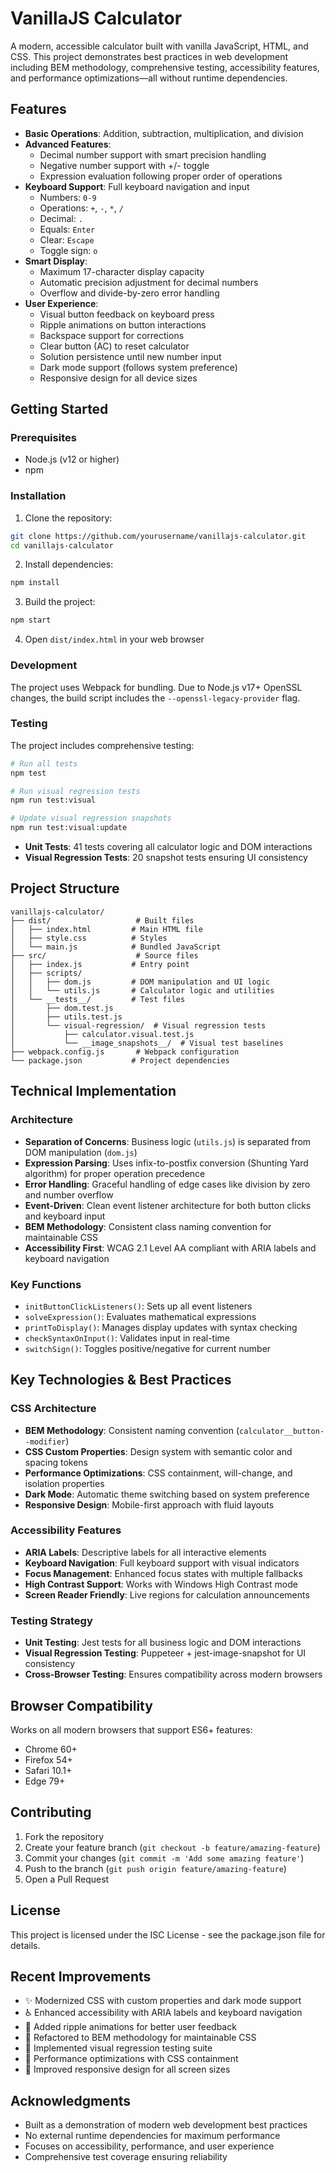# VanillaJS Calculator

A modern, accessible calculator built with vanilla JavaScript, HTML, and CSS. This project demonstrates best practices in web development including BEM methodology, comprehensive testing, accessibility features, and performance optimizations—all without runtime dependencies.

## Features

- **Basic Operations**: Addition, subtraction, multiplication, and division
- **Advanced Features**: 
  - Decimal number support with smart precision handling
  - Negative number support with +/- toggle
  - Expression evaluation following proper order of operations
- **Keyboard Support**: Full keyboard navigation and input
  - Numbers: `0-9`
  - Operations: `+`, `-`, `*`, `/`
  - Decimal: `.`
  - Equals: `Enter`
  - Clear: `Escape`
  - Toggle sign: `o`
- **Smart Display**: 
  - Maximum 17-character display capacity
  - Automatic precision adjustment for decimal numbers
  - Overflow and divide-by-zero error handling
- **User Experience**:
  - Visual button feedback on keyboard press
  - Ripple animations on button interactions
  - Backspace support for corrections
  - Clear button (AC) to reset calculator
  - Solution persistence until new number input
  - Dark mode support (follows system preference)
  - Responsive design for all device sizes

## Getting Started

### Prerequisites

- Node.js (v12 or higher)
- npm

### Installation

1. Clone the repository:
```bash
git clone https://github.com/yourusername/vanillajs-calculator.git
cd vanillajs-calculator
```

2. Install dependencies:
```bash
npm install
```

3. Build the project:
```bash
npm start
```

4. Open `dist/index.html` in your web browser

### Development

The project uses Webpack for bundling. Due to Node.js v17+ OpenSSL changes, the build script includes the `--openssl-legacy-provider` flag.

### Testing

The project includes comprehensive testing:

```bash
# Run all tests
npm test

# Run visual regression tests
npm run test:visual

# Update visual regression snapshots
npm run test:visual:update
```

- **Unit Tests**: 41 tests covering all calculator logic and DOM interactions
- **Visual Regression Tests**: 20 snapshot tests ensuring UI consistency

## Project Structure

```
vanillajs-calculator/
├── dist/                   # Built files
│   ├── index.html         # Main HTML file
│   ├── style.css          # Styles
│   └── main.js            # Bundled JavaScript
├── src/                    # Source files
│   ├── index.js           # Entry point
│   ├── scripts/
│   │   ├── dom.js         # DOM manipulation and UI logic
│   │   └── utils.js       # Calculator logic and utilities
│   └── __tests__/         # Test files
│       ├── dom.test.js
│       ├── utils.test.js
│       └── visual-regression/  # Visual regression tests
│           ├── calculator.visual.test.js
│           └── __image_snapshots__/  # Visual test baselines
├── webpack.config.js       # Webpack configuration
└── package.json           # Project dependencies
```

## Technical Implementation

### Architecture

- **Separation of Concerns**: Business logic (`utils.js`) is separated from DOM manipulation (`dom.js`)
- **Expression Parsing**: Uses infix-to-postfix conversion (Shunting Yard algorithm) for proper operation precedence
- **Error Handling**: Graceful handling of edge cases like division by zero and number overflow
- **Event-Driven**: Clean event listener architecture for both button clicks and keyboard input
- **BEM Methodology**: Consistent class naming convention for maintainable CSS
- **Accessibility First**: WCAG 2.1 Level AA compliant with ARIA labels and keyboard navigation

### Key Functions

- `initButtonClickListeners()`: Sets up all event listeners
- `solveExpression()`: Evaluates mathematical expressions
- `printToDisplay()`: Manages display updates with syntax checking
- `checkSyntaxOnInput()`: Validates input in real-time
- `switchSign()`: Toggles positive/negative for current number

## Key Technologies & Best Practices

### CSS Architecture
- **BEM Methodology**: Consistent naming convention (`calculator__button--modifier`)
- **CSS Custom Properties**: Design system with semantic color and spacing tokens
- **Performance Optimizations**: CSS containment, will-change, and isolation properties
- **Dark Mode**: Automatic theme switching based on system preference
- **Responsive Design**: Mobile-first approach with fluid layouts

### Accessibility Features
- **ARIA Labels**: Descriptive labels for all interactive elements
- **Keyboard Navigation**: Full keyboard support with visual indicators
- **Focus Management**: Enhanced focus states with multiple fallbacks
- **High Contrast Support**: Works with Windows High Contrast mode
- **Screen Reader Friendly**: Live regions for calculation announcements

### Testing Strategy
- **Unit Testing**: Jest tests for all business logic and DOM interactions
- **Visual Regression Testing**: Puppeteer + jest-image-snapshot for UI consistency
- **Cross-Browser Testing**: Ensures compatibility across modern browsers

## Browser Compatibility

Works on all modern browsers that support ES6+ features:
- Chrome 60+
- Firefox 54+
- Safari 10.1+
- Edge 79+

## Contributing

1. Fork the repository
2. Create your feature branch (`git checkout -b feature/amazing-feature`)
3. Commit your changes (`git commit -m 'Add some amazing feature'`)
4. Push to the branch (`git push origin feature/amazing-feature`)
5. Open a Pull Request

## License

This project is licensed under the ISC License - see the package.json file for details.

## Recent Improvements

- ✨ Modernized CSS with custom properties and dark mode support
- ♿ Enhanced accessibility with ARIA labels and keyboard navigation
- 🎨 Added ripple animations for better user feedback
- 📐 Refactored to BEM methodology for maintainable CSS
- 🧪 Implemented visual regression testing suite
- 🚀 Performance optimizations with CSS containment
- 📱 Improved responsive design for all screen sizes

## Acknowledgments

- Built as a demonstration of modern web development best practices
- No external runtime dependencies for maximum performance
- Focuses on accessibility, performance, and user experience
- Comprehensive test coverage ensuring reliability
